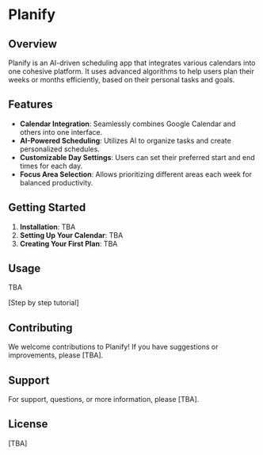 # Planify

## Overview

Planify is an AI-driven scheduling app that integrates various calendars into one cohesive platform. It uses advanced algorithms to help users plan their weeks or months efficiently, based on their personal tasks and goals.

## Features

- **Calendar Integration**: Seamlessly combines Google Calendar and others into one interface.
- **AI-Powered Scheduling**: Utilizes AI to organize tasks and create personalized schedules.
- **Customizable Day Settings**: Users can set their preferred start and end times for each day.
- **Focus Area Selection**: Allows prioritizing different areas each week for balanced productivity.

## Getting Started

1. **Installation**: TBA
2. **Setting Up Your Calendar**: TBA
3. **Creating Your First Plan**: TBA

## Usage

TBA

[Step by step tutorial]

## Contributing

We welcome contributions to Planify! If you have suggestions or improvements, please [TBA].

## Support

For support, questions, or more information, please [TBA].

## License

[TBA]

